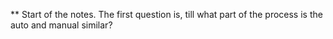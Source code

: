 ** Start of the notes. 
The first question is, till what part of the process is the auto and manual similar? 

